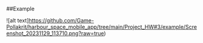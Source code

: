 ##Example

![alt text]https://github.com/Game-Pollakrit/harbour_space_mobile_app/tree/main/Project_HW#3/example/Screenshot_20231129_113710.png?raw=true)